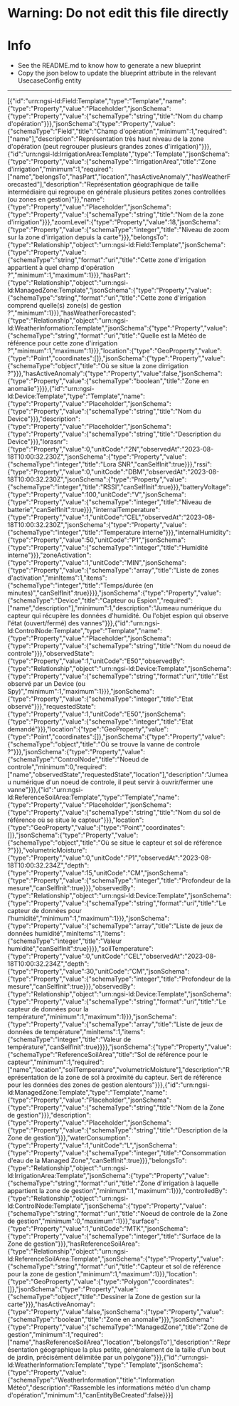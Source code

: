 
# Warning: **Do not edit this file directly**

# Info
- See the README.md to know how to generate a new blueprint
- Copy the json below to update the blueprint attribute in the relevant UsecaseConfig entity
---

[{"id":"urn:ngsi-ld:Field:Template","type":"Template","name":{"type":"Property","value":"Placeholder","jsonSchema":{"type":"Property","value":{"schemaType":"string","title":"Nom du champ d'opération"}}},"jsonSchema":{"type":"Property","value":{"schemaType":"Field","title":"Champ d'opération","minimum":1,"required":["name"],"description":"Représentation très haut niveau de la zone d'opération (peut regrouper plusieurs grandes zones d'irrigation)"}}},{"id":"urn:ngsi-ld:IrrigationArea:Template","type":"Template","jsonSchema":{"type":"Property","value":{"schemaType":"IrrigationArea","title":"Zone d'irrigation","minimum":1,"required":["name","belongsTo","hasPart","location","hasActiveAnomaly","hasWeatherForecasted"],"description":"Représentation géographique de taille intermédiaire qui regroupe en générale plusieurs petites zones controllées (ou zones en gestion)"}},"name":{"type":"Property","value":"Placeholder","jsonSchema":{"type":"Property","value":{"schemaType":"string","title":"Nom de la zone d'irrigation"}}},"zoomLevel":{"type":"Property","value":18,"jsonSchema":{"type":"Property","value":{"schemaType":"integer","title":"Niveau de zoom sur la zone d'irrigation depuis la carte"}}},"belongsTo":{"type":"Relationship","object":"urn:ngsi-ld:Field:Template","jsonSchema":{"type":"Property","value":{"schemaType":"string","format":"uri","title":"Cette zone d'irrigation appartient à quel champ d'opération ?","minimum":1,"maximum":1}}},"hasPart":{"type":"Relationship","object":"urn:ngsi-ld:ManagedZone:Template","jsonSchema":{"type":"Property","value":{"schemaType":"string","format":"uri","title":"Cette zone d'irrigation comprend quelle(s) zone(s) de gestion ?","minimum":1}}},"hasWeatherForecasted":{"type":"Relationship","object":"urn:ngsi-ld:WeatherInformation:Template","jsonSchema":{"type":"Property","value":{"schemaType":"string","format":"uri","title":"Quelle est la Météo de référence pour cette zone d'irrigation ?","minimum":1,"maximum":1}}},"location":{"type":"GeoProperty","value":{"type":"Point","coordinates":[]},"jsonSchema":{"type":"Property","value":{"schemaType":"object","title":"Où se situe la zone dirrigation ?"}}},"hasActiveAnomaly":{"type":"Property","value":false,"jsonSchema":{"type":"Property","value":{"schemaType":"boolean","title":"Zone en anomalie"}}}},{"id":"urn:ngsi-ld:Device:Template","type":"Template","name":{"type":"Property","value":"Placeholder","jsonSchema":{"type":"Property","value":{"schemaType":"string","title":"Nom du Device"}}},"description":{"type":"Property","value":"Placeholder","jsonSchema":{"type":"Property","value":{"schemaType":"string","title":"Description du Device"}}},"lorasnr":{"type":"Property","value":0,"unitCode":"2N","observedAt":"2023-08-18T10:00:32.230Z","jsonSchema":{"type":"Property","value":{"schemaType":"integer","title":"Lora SNR","canSelfInit":true}}},"rssi":{"type":"Property","value":0,"unitCode":"DBM","observedAt":"2023-08-18T10:00:32.230Z","jsonSchema":{"type":"Property","value":{"schemaType":"integer","title":"RSSI","canSelfInit":true}}},"batteryVoltage":{"type":"Property","value":100,"unitCode":"V","jsonSchema":{"type":"Property","value":{"schemaType":"integer","title":"Niveau de batterie","canSelfInit":true}}},"internalTemperature":{"type":"Property","value":1,"unitCode":"CEL","observedAt":"2023-08-18T10:00:32.230Z","jsonSchema":{"type":"Property","value":{"schemaType":"integer","title":"Temperature interne"}}},"internalHumidity":{"type":"Property","value":50,"unitCode":"P1","jsonSchema":{"type":"Property","value":{"schemaType":"integer","title":"Humidité interne"}}},"zoneActivation":{"type":"Property","value":1,"unitCode":"MIN","jsonSchema":{"type":"Property","value":{"schemaType":"array","title":"Liste de zones d'activation","minItems":1,"items":{"schemaType":"integer","title":"Temps/durée (en minutes)","canSelfInit":true}}}},"jsonSchema":{"type":"Property","value":{"schemaType":"Device","title":"Capteur ou Espion","required":["name","description"],"minimum":1,"description":"Jumeau numérique du capteur qui récupère les données d'humidité. Ou l'objet espion qui observe l'état (ouvert/fermé) des vannes"}}},{"id":"urn:ngsi-ld:ControlNode:Template","type":"Template","name":{"type":"Property","value":"Placeholder","jsonSchema":{"type":"Property","value":{"schemaType":"string","title":"Nom du noeud de controle"}}},"observedState":{"type":"Property","value":1,"unitCode":"E50","observedBy":{"type":"Relationship","object":"urn:ngsi-ld:Device:Template","jsonSchema":{"type":"Property","value":{"schemaType":"string","format":"uri","title":"Est observé par un Device (ou Spy)","minimum":1,"maximum":1}}},"jsonSchema":{"type":"Property","value":{"schemaType":"integer","title":"Etat observé"}}},"requestedState":{"type":"Property","value":1,"unitCode":"E50","jsonSchema":{"type":"Property","value":{"schemaType":"integer","title":"Etat demandé"}}},"location":{"type":"GeoProperty","value":{"type":"Point","coordinates":[]},"jsonSchema":{"type":"Property","value":{"schemaType":"object","title":"Où se trouve la vanne de controle ?"}}},"jsonSchema":{"type":"Property","value":{"schemaType":"ControlNode","title":"Noeud de controle","minimum":0,"required":["name","observedState","requestedState","location"],"description":"Jumeau numérique d'un noeud de controle, il peut servir à ouvrir/fermer une vanne"}}},{"id":"urn:ngsi-ld:ReferenceSoilArea:Template","type":"Template","name":{"type":"Property","value":"Placeholder","jsonSchema":{"type":"Property","value":{"schemaType":"string","title":"Nom du sol de référence où se situe le capteur"}}},"location":{"type":"GeoProperty","value":{"type":"Point","coordinates":[]},"jsonSchema":{"type":"Property","value":{"schemaType":"object","title":"Où se situe le capteur et sol de référence ?"}}},"volumetricMoisture":{"type":"Property","value":0,"unitCode":"P1","observedAt":"2023-08-18T10:00:32.234Z","depth":{"type":"Property","value":15,"unitCode":"CM","jsonSchema":{"type":"Property","value":{"schemaType":"integer","title":"Profondeur de la mesure","canSelfInit":true}}},"observedBy":{"type":"Relationship","object":"urn:ngsi-ld:Device:Template","jsonSchema":{"type":"Property","value":{"schemaType":"string","format":"uri","title":"Le capteur de données pour l'humidité","minimum":1,"maximum":1}}},"jsonSchema":{"type":"Property","value":{"schemaType":"array","title":"Liste de jeux de données humidité","minItems":1,"items":{"schemaType":"integer","title":"Valeur humidité","canSelfInit":true}}}},"soilTemperature":{"type":"Property","value":0,"unitCode":"CEL","observedAt":"2023-08-18T10:00:32.234Z","depth":{"type":"Property","value":30,"unitCode":"CM","jsonSchema":{"type":"Property","value":{"schemaType":"integer","title":"Profondeur de la mesure","canSelfInit":true}}},"observedBy":{"type":"Relationship","object":"urn:ngsi-ld:Device:Template","jsonSchema":{"type":"Property","value":{"schemaType":"string","format":"uri","title":"Le capteur de données pour la température","minimum":1,"maximum":1}}},"jsonSchema":{"type":"Property","value":{"schemaType":"array","title":"Liste de jeux de données de température","minItems":1,"items":{"schemaType":"integer","title":"Valeur de température","canSelfInit":true}}}},"jsonSchema":{"type":"Property","value":{"schemaType":"ReferenceSoilArea","title":"Sol de référence pour le capteur","minimum":1,"required":["name","location","soilTemperature","volumetricMoisture"],"description":"Représentation de la zone de sol à proximité du capteur. Sert de référence pour les données des zones de gestion alentours"}}},{"id":"urn:ngsi-ld:ManagedZone:Template","type":"Template","name":{"type":"Property","value":"Placeholder","jsonSchema":{"type":"Property","value":{"schemaType":"string","title":"Nom de la Zone de gestion"}}},"description":{"type":"Property","value":"Placeholder","jsonSchema":{"type":"Property","value":{"schemaType":"string","title":"Description de la Zone de gestion"}}},"waterConsumption":{"type":"Property","value":1,"unitCode":"L","jsonSchema":{"type":"Property","value":{"schemaType":"integer","title":"Consommation d'eau de la Managed Zone","canSelfInit":true}}},"belongsTo":{"type":"Relationship","object":"urn:ngsi-ld:IrrigationArea:Template","jsonSchema":{"type":"Property","value":{"schemaType":"string","format":"uri","title":"Zone d'irrigation à laquelle appartient la zone de gestion","minimum":1,"maximum":1}}},"controlledBy":{"type":"Relationship","object":"urn:ngsi-ld:ControlNode:Template","jsonSchema":{"type":"Property","value":{"schemaType":"string","format":"uri","title":"Noeud de controle de la Zone de gestion","minimum":0,"maximum":1}}},"surface":{"type":"Property","value":1,"unitCode":"MTK","jsonSchema":{"type":"Property","value":{"schemaType":"integer","title":"Surface de la Zone de gestion"}}},"hasReferenceSoilArea":{"type":"Relationship","object":"urn:ngsi-ld:ReferenceSoilArea:Template","jsonSchema":{"type":"Property","value":{"schemaType":"string","format":"uri","title":"Capteur et sol de référence pour la zone de gestion","minimum":1,"maximum":1}}},"location":{"type":"GeoProperty","value":{"type":"Polygon","coordinates":[]},"jsonSchema":{"type":"Property","value":{"schemaType":"object","title":"Dessiner la Zone de gestion sur la carte"}}},"hasActiveAnomay":{"type":"Property","value":false,"jsonSchema":{"type":"Property","value":{"schemaType":"boolean","title":"Zone en anomalie"}}},"jsonSchema":{"type":"Property","value":{"schemaType":"ManagedZone","title":"Zone de gestion","minimum":1,"required":["name","hasReferenceSoilArea","location","belongsTo"],"description":"Représentation géographique la plus petite, généralement de la taille d'un bout de jardin, précisément délimitée par un polygone"}}},{"id":"urn:ngsi-ld:WeatherInformation:Template","type":"Template","jsonSchema":{"type":"Property","value":{"schemaType":"WeatherInformation","title":"Information Météo","description":"Rassemble les informations météo d'un champ d'opération","minimum":1,"canEntityBeCreated":false}}}]
